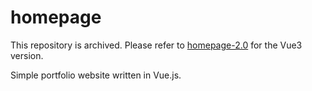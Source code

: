 # homepage
This repository is archived. Please refer to [homepage-2.0](https://github.com/RexValkering/homepage-2.0) for the Vue3 version.

Simple portfolio website written in Vue.js.

